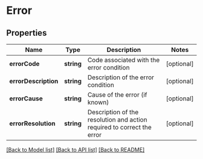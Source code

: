 # Error

## Properties
Name | Type | Description | Notes
------------ | ------------- | ------------- | -------------
**errorCode** | **string** | Code associated with the error condition | [optional] 
**errorDescription** | **string** | Description of the error condition | [optional] 
**errorCause** | **string** | Cause of the error (if known) | [optional] 
**errorResolution** | **string** | Description of the resolution and action required to correct the error | [optional] 

[[Back to Model list]](../README.md#documentation-for-models) [[Back to API list]](../README.md#documentation-for-api-endpoints) [[Back to README]](../README.md)



